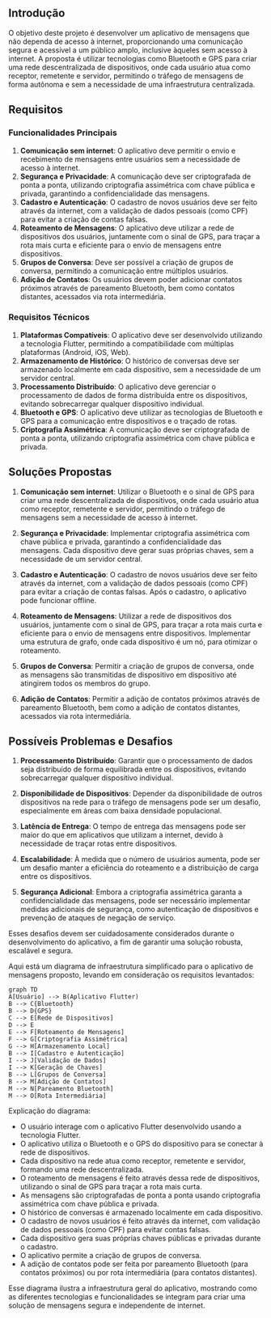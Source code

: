 ## Introdução

O objetivo deste projeto é desenvolver um aplicativo de mensagens que não dependa de acesso à internet, proporcionando uma comunicação segura e acessível a um público amplo, inclusive àqueles sem acesso à internet. A proposta é utilizar tecnologias como Bluetooth e GPS para criar uma rede descentralizada de dispositivos, onde cada usuário atua como receptor, remetente e servidor, permitindo o tráfego de mensagens de forma autônoma e sem a necessidade de uma infraestrutura centralizada.

## Requisitos

### Funcionalidades Principais

1. **Comunicação sem internet**: O aplicativo deve permitir o envio e recebimento de mensagens entre usuários sem a necessidade de acesso à internet.
2. **Segurança e Privacidade**: A comunicação deve ser criptografada de ponta a ponta, utilizando criptografia assimétrica com chave pública e privada, garantindo a confidencialidade das mensagens.
3. **Cadastro e Autenticação**: O cadastro de novos usuários deve ser feito através da internet, com a validação de dados pessoais (como CPF) para evitar a criação de contas falsas.
4. **Roteamento de Mensagens**: O aplicativo deve utilizar a rede de dispositivos dos usuários, juntamente com o sinal de GPS, para traçar a rota mais curta e eficiente para o envio de mensagens entre dispositivos.
5. **Grupos de Conversa**: Deve ser possível a criação de grupos de conversa, permitindo a comunicação entre múltiplos usuários.
6. **Adição de Contatos**: Os usuários devem poder adicionar contatos próximos através de pareamento Bluetooth, bem como contatos distantes, acessados via rota intermediária.

### Requisitos Técnicos

1. **Plataformas Compatíveis**: O aplicativo deve ser desenvolvido utilizando a tecnologia Flutter, permitindo a compatibilidade com múltiplas plataformas (Android, iOS, Web).
2. **Armazenamento de Histórico**: O histórico de conversas deve ser armazenado localmente em cada dispositivo, sem a necessidade de um servidor central.
3. **Processamento Distribuído**: O aplicativo deve gerenciar o processamento de dados de forma distribuída entre os dispositivos, evitando sobrecarregar qualquer dispositivo individual.
4. **Bluetooth e GPS**: O aplicativo deve utilizar as tecnologias de Bluetooth e GPS para a comunicação entre dispositivos e o traçado de rotas.
5. **Criptografia Assimétrica**: A comunicação deve ser criptografada de ponta a ponta, utilizando criptografia assimétrica com chave pública e privada.

## Soluções Propostas

1. **Comunicação sem internet**: Utilizar o Bluetooth e o sinal de GPS para criar uma rede descentralizada de dispositivos, onde cada usuário atua como receptor, remetente e servidor, permitindo o tráfego de mensagens sem a necessidade de acesso à internet.

2. **Segurança e Privacidade**: Implementar criptografia assimétrica com chave pública e privada, garantindo a confidencialidade das mensagens. Cada dispositivo deve gerar suas próprias chaves, sem a necessidade de um servidor central.

3. **Cadastro e Autenticação**: O cadastro de novos usuários deve ser feito através da internet, com a validação de dados pessoais (como CPF) para evitar a criação de contas falsas. Após o cadastro, o aplicativo pode funcionar offline.

4. **Roteamento de Mensagens**: Utilizar a rede de dispositivos dos usuários, juntamente com o sinal de GPS, para traçar a rota mais curta e eficiente para o envio de mensagens entre dispositivos. Implementar uma estrutura de grafo, onde cada dispositivo é um nó, para otimizar o roteamento.

5. **Grupos de Conversa**: Permitir a criação de grupos de conversa, onde as mensagens são transmitidas de dispositivo em dispositivo até atingirem todos os membros do grupo.

6. **Adição de Contatos**: Permitir a adição de contatos próximos através de pareamento Bluetooth, bem como a adição de contatos distantes, acessados via rota intermediária.

## Possíveis Problemas e Desafios

1. **Processamento Distribuído**: Garantir que o processamento de dados seja distribuído de forma equilibrada entre os dispositivos, evitando sobrecarregar qualquer dispositivo individual.

2. **Disponibilidade de Dispositivos**: Depender da disponibilidade de outros dispositivos na rede para o tráfego de mensagens pode ser um desafio, especialmente em áreas com baixa densidade populacional.

3. **Latência de Entrega**: O tempo de entrega das mensagens pode ser maior do que em aplicativos que utilizam a internet, devido à necessidade de traçar rotas entre dispositivos.

4. **Escalabilidade**: À medida que o número de usuários aumenta, pode ser um desafio manter a eficiência do roteamento e a distribuição de carga entre os dispositivos.

5. **Segurança Adicional**: Embora a criptografia assimétrica garanta a confidencialidade das mensagens, pode ser necessário implementar medidas adicionais de segurança, como autenticação de dispositivos e prevenção de ataques de negação de serviço.

Esses desafios devem ser cuidadosamente considerados durante o desenvolvimento do aplicativo, a fim de garantir uma solução robusta, escalável e segura.

Aqui está um diagrama de infraestrutura simplificado para o aplicativo de mensagens proposto, levando em consideração os requisitos levantados:

```mermaid
graph TD
A[Usuário] --> B(Aplicativo Flutter)
B --> C{Bluetooth}
B --> D{GPS}
C --> E[Rede de Dispositivos]
D --> E
E --> F[Roteamento de Mensagens]
F --> G[Criptografia Assimétrica]
G --> H[Armazenamento Local]
B --> I[Cadastro e Autenticação]
I --> J[Validação de Dados]
I --> K[Geração de Chaves]
B --> L[Grupos de Conversa]
B --> M[Adição de Contatos]
M --> N[Pareamento Bluetooth]
M --> O[Rota Intermediária]
```

Explicação do diagrama:

- O usuário interage com o aplicativo Flutter desenvolvido usando a tecnologia Flutter.
- O aplicativo utiliza o Bluetooth e o GPS do dispositivo para se conectar à rede de dispositivos.
- Cada dispositivo na rede atua como receptor, remetente e servidor, formando uma rede descentralizada.
- O roteamento de mensagens é feito através dessa rede de dispositivos, utilizando o sinal de GPS para traçar a rota mais curta.
- As mensagens são criptografadas de ponta a ponta usando criptografia assimétrica com chave pública e privada.
- O histórico de conversas é armazenado localmente em cada dispositivo.
- O cadastro de novos usuários é feito através da internet, com validação de dados pessoais (como CPF) para evitar contas falsas.
- Cada dispositivo gera suas próprias chaves públicas e privadas durante o cadastro.
- O aplicativo permite a criação de grupos de conversa.
- A adição de contatos pode ser feita por pareamento Bluetooth (para contatos próximos) ou por rota intermediária (para contatos distantes).

Esse diagrama ilustra a infraestrutura geral do aplicativo, mostrando como as diferentes tecnologias e funcionalidades se integram para criar uma solução de mensagens segura e independente de internet.

